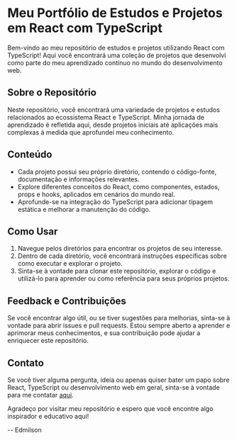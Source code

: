 # Meu Portfólio de Estudos e Projetos em React com TypeScript

Bem-vindo ao meu repositório de estudos e projetos utilizando React com TypeScript! Aqui você encontrará uma coleção de projetos que desenvolvi como parte do meu aprendizado contínuo no mundo do desenvolvimento web.

## Sobre o Repositório

Neste repositório, você encontrará uma variedade de projetos e estudos relacionados ao ecossistema React e TypeScript. Minha jornada de aprendizado é refletida aqui, desde projetos iniciais até aplicações mais complexas à medida que aprofundei meu conhecimento.

## Conteúdo

- Cada projeto possui seu próprio diretório, contendo o código-fonte, documentação e informações relevantes.
- Explore diferentes conceitos do React, como componentes, estados, props e hooks, aplicados em cenários do mundo real.
- Aprofunde-se na integração do TypeScript para adicionar tipagem estática e melhorar a manutenção do código.

## Como Usar

1. Navegue pelos diretórios para encontrar os projetos de seu interesse.
2. Dentro de cada diretório, você encontrará instruções específicas sobre como executar e explorar o projeto.
3. Sinta-se à vontade para clonar este repositório, explorar o código e utilizá-lo para aprender ou como referência para seus próprios projetos.

## Feedback e Contribuições

Se você encontrar algo útil, ou se tiver sugestões para melhorias, sinta-se à vontade para abrir issues e pull requests. Estou sempre aberto a aprender e aprimorar meus conhecimentos, e sua contribuição pode ajudar a enriquecer este repositório.

## Contato

Se você tiver alguma pergunta, ideia ou apenas quiser bater um papo sobre React, TypeScript ou desenvolvimento web em geral, sinta-se à vontade para me contatar [aqui](https://www.linkedin.com/in/edmilson-henrique/).

Agradeço por visitar meu repositório e espero que você encontre algo inspirador e educativo aqui!

\-- Edmilson
